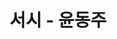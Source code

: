 ---
title:  "서시 - 윤동주"
excerpt: "윤동주 시인의 작품 모음 - 서시"

categories:
- 윤동주
tags:
- 서시
- 윤동주
- 시
last_modified_at: 2019-04-13T08:06:00-05:00
---